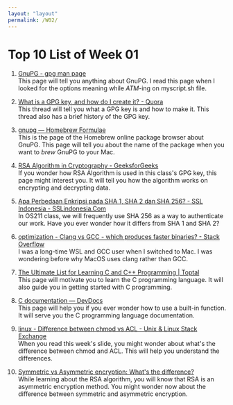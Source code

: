 ```yaml
---
layout: "layout"
permalink: /W02/
---
```


# Top 10 List of Week 01

1. [GnuPG - gpg man page](https://gnupg.org/documentation/manpage.html)<br>
This page will tell you anything about GnuPG. I read this page when I looked for the options meaning while *ATM*-ing on myscript.sh file.

2. [What is a GPG key, and how do I create it? - Quora](https://www.quora.com/What-is-a-GPG-key-and-how-do-I-create-it)<br>
This thread will tell you what a GPG key is and how to make it. This thread also has a brief history of the GPG key.


3. [gnupg — Homebrew Formulae](https://formulae.brew.sh/formula/gnupg)<br>
This is the page of the Homebrew online package browser about GnuPG. This page will tell you about the name of the package when you want to *brew* GnuPG to your Mac.

4. [RSA Algorithm in Cryptography - GeeksforGeeks](https://www.geeksforgeeks.org/rsa-algorithm-cryptography/)<br>
If you wonder how RSA Algorithm is used in this class's GPG key, this page might interest you. It will tell you how the algorithm works on encrypting and decrypting data.


5. [Apa Perbedaan Enkripsi pada SHA 1, SHA 2 dan SHA 256? - SSL Indonesia - SSLindonesia.Com](https://sslindonesia.com/apa-perbedaan-enkripsi-pada-sha-1-sha-2-dan-sha-256-ssl-indonesia/)<br>
In OS211 class, we will frequently use SHA 256 as a way to authenticate our work. Have you ever wonder how it differs from SHA 1 and SHA 2?


6. [optimization - Clang vs GCC - which produces faster binaries? - Stack Overflow](https://stackoverflow.com/questions/3187414/clang-vs-gcc-which-produces-faster-binaries)<br>
I was a long-time WSL and GCC user when I switched to Mac. I was wondering before why MacOS uses clang rather than GCC.

7. [The Ultimate List for Learning C and C++ Programming | Toptal](https://www.toptal.com/c/the-ultimate-list-of-resources-to-learn-c-and-c-plus-plus)<br>
This page will motivate you to learn the C programming language. It will also guide you in getting started with C programming.

8. [C documentation — DevDocs](https://devdocs.io/c/)<br>
This page will help you if you ever wonder how to use a built-in function. It will serve you the C programming language documentation.

9. [linux - Difference between chmod vs ACL - Unix & Linux Stack Exchange](https://unix.stackexchange.com/questions/364517/difference-between-chmod-vs-acl)<br>
When you read this week's slide, you might wonder about what's the difference between chmod and ACL. This will help you understand the differences.

10. [Symmetric vs Asymmetric encryption: What's the difference?](https://blog.mailfence.com/symmetric-vs-asymmetric-encryption/)<br>
While learning about the RSA algorithm, you will know that RSA is an asymmetric encryption method. You might wonder now about the difference between symmetric and asymmetric encryption.
